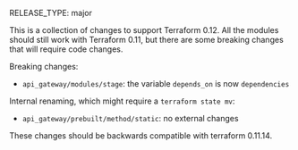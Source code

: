 RELEASE_TYPE: major

This is a collection of changes to support Terraform 0.12.
All the modules should still work with Terraform 0.11, but there are some breaking changes that will require code changes.

Breaking changes:

*   `api_gateway/modules/stage`: the variable `depends_on` is now `dependencies`

Internal renaming, which might require a `terraform state mv`:

*   `api_gateway/prebuilt/method/static`: no external changes

These changes should be backwards compatible with terraform 0.11.14.
